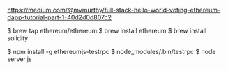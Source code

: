 https://medium.com/@mvmurthy/full-stack-hello-world-voting-ethereum-dapp-tutorial-part-1-40d2d0d807c2

$ brew tap ethereum/ethereum
$ brew install ethereum
$ brew install solidity

$ npm install -g ethereumjs-testrpc
$ node_modules/.bin/testrpc
$ node server.js